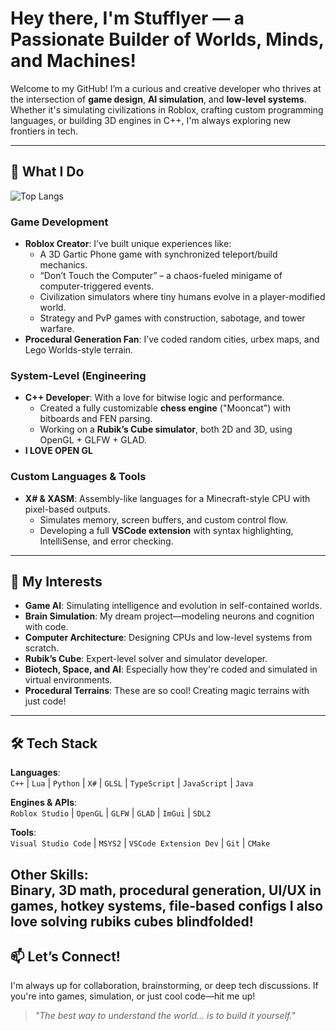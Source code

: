 # Hey there, I'm Stufflyer — a Passionate Builder of Worlds, Minds, and Machines!

Welcome to my GitHub! I’m a curious and creative developer who thrives at the intersection of **game design**, **AI simulation**, and **low-level systems**. Whether it's simulating civilizations in Roblox, crafting custom programming languages, or building 3D engines in C++, I'm always exploring new frontiers in tech.

---

## 🔧 What I Do

![Top Langs](https://github-readme-stats.vercel.app/api/top-langs/?username=StufflyerScripting&layout=compact)


### Game Development
- **Roblox Creator**: I’ve built unique experiences like:
  - A 3D Gartic Phone game with synchronized teleport/build mechanics.
  - “Don’t Touch the Computer” – a chaos-fueled minigame of computer-triggered events.
  - Civilization simulators where tiny humans evolve in a player-modified world.
  - Strategy and PvP games with construction, sabotage, and tower warfare.
- **Procedural Generation Fan**: I’ve coded random cities, urbex maps, and Lego Worlds-style terrain.
### System-Level (Engineering
- **C++ Developer**: With a love for bitwise logic and performance.
  - Created a fully customizable **chess engine** ("Mooncat") with bitboards and FEN parsing.
  - Working on a **Rubik’s Cube simulator**, both 2D and 3D, using OpenGL + GLFW + GLAD.
- **I LOVE OPEN GL**

### Custom Languages & Tools
- **X# & XASM**: Assembly-like languages for a Minecraft-style CPU with pixel-based outputs.
  - Simulates memory, screen buffers, and custom control flow.
  - Developing a full **VSCode extension** with syntax highlighting, IntelliSense, and error checking.

---

## 🧠 My Interests

- **Game AI**: Simulating intelligence and evolution in self-contained worlds.
- **Brain Simulation**: My dream project—modeling neurons and cognition with code.
- **Computer Architecture**: Designing CPUs and low-level systems from scratch.
- **Rubik’s Cube**: Expert-level solver and simulator developer.
- **Biotech, Space, and AI**: Especially how they're coded and simulated in virtual environments.
- **Procedural Terrains**: These are so cool! Creating magic terrains with just code! 

---

## 🛠️ Tech Stack

**Languages**:  
`C++` | `Lua` | `Python` | `X#` | `GLSL` | `TypeScript` | `JavaScript` | `Java`

**Engines & APIs**:  
`Roblox Studio` | `OpenGL` | `GLFW` | `GLAD` | `ImGui` | `SDL2`

**Tools**:  
`Visual Studio Code` | `MSYS2` | `VSCode Extension Dev` | `Git` | `CMake`

**Other Skills**:  
Binary, 3D math, procedural generation, UI/UX in games, hotkey systems, file-based configs
I also love solving rubiks cubes blindfolded!
---

## 📫 Let’s Connect!

I'm always up for collaboration, brainstorming, or deep tech discussions. If you're into games, simulation, or just cool code—hit me up!

> _"The best way to understand the world... is to build it yourself."_
<!--
**StufflyerScripting/StufflyerScripting** is a ✨ _special_ ✨ repository because its `README.md` (this file) appears on your GitHub profile.

Here are some ideas to get you started:

- 🔭 I’m currently working on ...
- 🌱 I’m currently learning ...
- 👯 I’m looking to collaborate on ...
- 🤔 I’m looking for help with ...
- 💬 Ask me about ...
- 📫 How to reach me: ...
- 😄 Pronouns: ...
- ⚡ Fun fact: ...
-->
